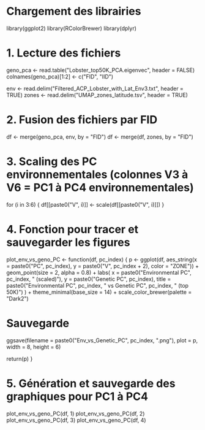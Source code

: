 # Chargement des librairies
library(ggplot2)
library(RColorBrewer)
library(dplyr)

# 1. Lecture des fichiers
geno_pca <- read.table("Lobster_top50K_PCA.eigenvec", header = FALSE)
colnames(geno_pca)[1:2] <- c("FID", "IID")

env <- read.delim("Filtered_ACP_Lobster_with_Lat_Env3.txt", header = TRUE)
zones <- read.delim("UMAP_zones_latitude.tsv", header = TRUE)

# 2. Fusion des fichiers par FID
df <- merge(geno_pca, env, by = "FID")
df <- merge(df, zones, by = "FID")

# 3. Scaling des PC environnementales (colonnes V3 à V6 = PC1 à PC4 environnementales)
for (i in 3:6) {
  df[[paste0("V", i)]] <- scale(df[[paste0("V", i)]])
}

# 4. Fonction pour tracer et sauvegarder les figures
plot_env_vs_geno_PC <- function(df, pc_index) {
  p <- ggplot(df, aes_string(x = paste0("PC", pc_index), 
                             y = paste0("V", pc_index + 2), 
                             color = "ZONE")) +
    geom_point(size = 2, alpha = 0.8) +
    labs(
      x = paste0("Environmental PC", pc_index, " (scaled)"),
      y = paste0("Genetic PC", pc_index),
      title = paste0("Environmental PC", pc_index, " vs Genetic PC", pc_index, " (top 50K)")
    ) +
    theme_minimal(base_size = 14) +
    scale_color_brewer(palette = "Dark2")
  
  # Sauvegarde
  ggsave(filename = paste0("Env_vs_Genetic_PC", pc_index, ".png"), plot = p, width = 8, height = 6)
  
  return(p)
}

# 5. Génération et sauvegarde des graphiques pour PC1 à PC4
plot_env_vs_geno_PC(df, 1)
plot_env_vs_geno_PC(df, 2)
plot_env_vs_geno_PC(df, 3)
plot_env_vs_geno_PC(df, 4)

